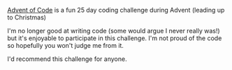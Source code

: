 [Advent of Code](https://adventofcode.com/) is a fun 25 day coding challenge during Advent (leading up to Christmas)

I'm no longer good at writing code (some would argue I never really was!) but it's enjoyable to participate in this challenge.  I'm not proud of the code so hopefully you won't judge me from it.

I'd recommend this challenge for anyone.

